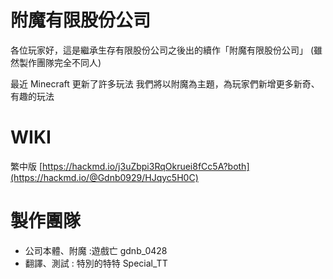 # 附魔有限股份公司
各位玩家好，這是繼承生存有限股份公司之後出的續作「附魔有限股份公司」
(雖然製作團隊完全不同人)

最近 Minecraft 更新了許多玩法
我們將以附魔為主題，為玩家們新增更多新奇、有趣的玩法

# WIKI
繁中版 [https://hackmd.io/j3uZbpi3RqOkruei8fCc5A?both](https://hackmd.io/@Gdnb0929/HJqyc5H0C)

# 製作團隊
- 公司本體、附魔 :遊戲亡 gdnb_0428
- 翻譯、測試 : 特別的特特 Special_TT
